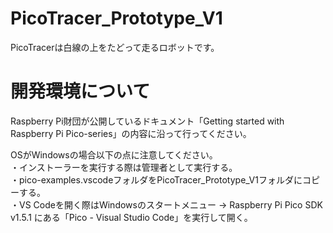 # PicoTracer_Prototype_V1
PicoTracerは白線の上をたどって走るロボットです。

# 開発環境について
Raspberry Pi財団が公開しているドキュメント「Getting started with Raspberry Pi Pico-series」の内容に沿って行ってください。

OSがWindowsの場合以下の点に注意してください。   
・インストーラーを実行する際は管理者として実行する。    
・pico-examples\.vscodeフォルダをPicoTracer_Prototype_V1フォルダにコピーする。  
・VS Codeを開く際はWindowsのスタートメニュー -> Raspberry Pi Pico SDK v1.5.1 にある「Pico - Visual Studio Code」を実行して開く。